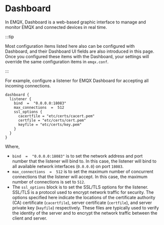 # Dashboard

In EMQX, Dashboard is a web-based graphic interface to manage and monitor EMQX and connected devices in real time. 

:::tip

Most configuration items listed here also can be configured with Dashboard, and their Dashboard UI fields are also introduced in this page. Once you configured these items with the Dashboard, your settings will override the same configuration items in `emqx.conf`.

:::

For example,  configure a listener for EMQX Dashboard for accepting all incoming connections.

```
dashboard {
  listener {
    bind  =  "0.0.0.0:18083"
    max_connections  =  512
    ssl_options {
      cacertfile = "etc/certs/cacert.pem"
      certfile = "etc/certs/cert.pem"
      keyfile = "etc/certs/key.pem"
    }
  }
}
```

Where,

- `bind  =  "0.0.0.0:18083"`  is to set the network address and port number that the listener will bind to. In this case, the listener will bind to all available network interfaces (`0.0.0.0`) on port `18083`.
- `max_connections  =  512` is to set the maximum number of concurrent connections that the listener will accept. In this case, the maximum number of connections is set to `512`.
- The `ssl_options` block is to set the SSL/TLS options for the listener. SSL/TLS is a protocol used to encrypt network traffic for security. The options specified here indicate the locations of the certificate authority (CA) certificate (`cacertfile`), server certificate (`certfile`), and server private key (`keyfile`) respectively. These files are typically used to verify the identity of the server and to encrypt the network traffic between the client and server.
